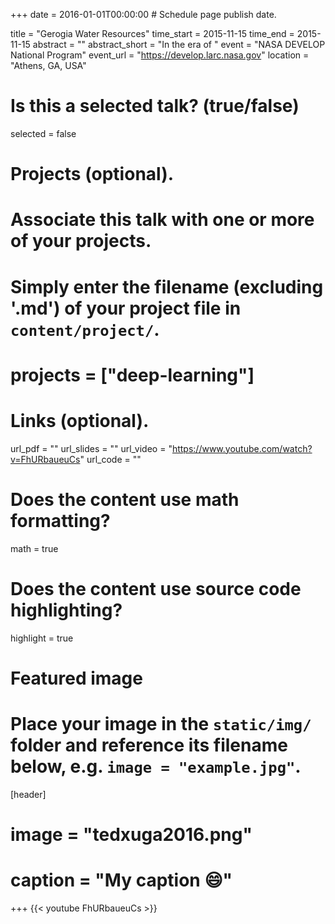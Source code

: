 +++
date = 2016-01-01T00:00:00  # Schedule page publish date.

title = "Gerogia Water Resources"
time_start = 2015-11-15
time_end = 2015-11-15
abstract = ""
abstract_short = "In the era of "
event = "NASA DEVELOP National Program"
event_url = "https://develop.larc.nasa.gov"
location = "Athens, GA, USA"

# Is this a selected talk? (true/false)
selected = false

# Projects (optional).
#   Associate this talk with one or more of your projects.
#   Simply enter the filename (excluding '.md') of your project file in `content/project/`.

# projects = ["deep-learning"]

# Links (optional).
url_pdf = ""
url_slides = ""
url_video = "https://www.youtube.com/watch?v=FhURbaueuCs"
url_code = ""

# Does the content use math formatting?
math = true

# Does the content use source code highlighting?
highlight = true

# Featured image
# Place your image in the `static/img/` folder and reference its filename below, e.g. `image = "example.jpg"`.
[header]
# image = "tedxuga2016.png"
# caption = "My caption :smile:"


+++
{{< youtube FhURbaueuCs >}}


